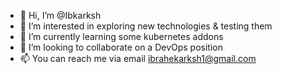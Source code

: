 - 👋 Hi, I’m @Ibkarksh
- 👀 I’m interested in exploring new technologies & testing them
- 🌱 I’m currently learning some kubernetes addons
- 💞️ I’m looking to collaborate on a DevOps position
- 📫 You can reach me via email ibrahekarksh1@gmail.com

<!---
Ibkarksh/Ibkarksh is a ✨ special ✨ repository because its `README.md` (this file) appears on your GitHub profile.
You can click the Preview link to take a look at your changes.
--->
